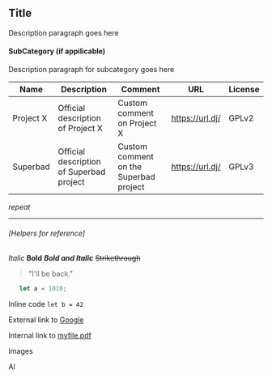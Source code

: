 ## Title

Description paragraph goes here

#### SubCategory (if appilicable)

Description paragraph for subcategory goes here

| **Name** |  **Description** | **Comment** | **URL** | **License** |
|----------|-------------|-------------|---------|-------------|
| Project X | Official description of Project X | Custom comment on Project X | https://url.dj/ | GPLv2
| Superbad | Official description of Superbad project | Custom comment on the Superbad project | https://url.dj/ | GPLv3

*repeat*



<!-- Delete or comment from here --> 
------------------------------------------------------------------

###### [Helpers for reference]

*Italic*
**Bold**
***Bold and Italic***
~~Strikethrough~~

<!-- Quote -->
> "I'll be back."

<!-- code block --> 
 ```javascript
    let a = 1010;
 ```

Inline code `let b = 42`

External link to [Google](https://www.google.com/)

Internal link to [myfile.pdf](./assets/myfile.pdf)

Images 
<!-- Markdown --> 
<!-- ![A cute cat](https://think.dj/dj/images/dj.favico.c.png "Alt text") -->
<!-- HTML Tag -->
<img src="https://think.dj/dj/images/dj.favico.c.png" alt="Alt text" width="16" height="16" />

